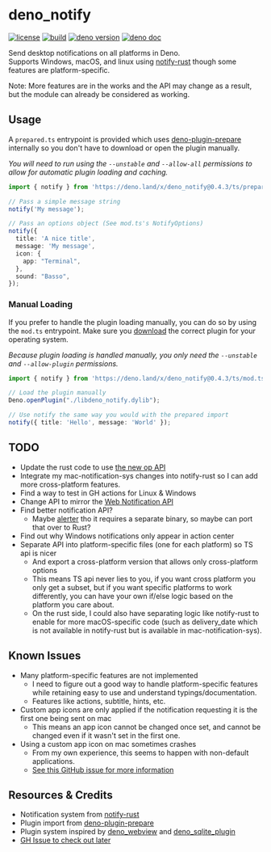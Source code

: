 # deno_notify

[![license](https://img.shields.io/github/license/Pandawan/deno_notify)](https://github.com/Pandawan/deno_notify/blob/master/LICENSE)
[![build](https://img.shields.io/github/workflow/status/Pandawan/deno_notify/Build)](https://github.com/Pandawan/deno_notify/actions)
[![deno version](https://img.shields.io/badge/deno-1.4.2-success)](https://github.com/denoland/deno)
[![deno doc](https://doc.deno.land/badge.svg)](https://doc.deno.land/https/deno.land/x/deno_notify/ts/mod.ts)

Send desktop notifications on all platforms in Deno.  
Supports Windows, macOS, and linux using [notify-rust](https://github.com/hoodie/notify-rust) though some features are platform-specific.

Note: More features are in the works and the API may change as a result, but the module can already be considered as working.

## Usage

A `prepared.ts` entrypoint is provided which uses [deno-plugin-prepare](https://github.com/manyuanrong/deno-plugin-prepare) internally so you don't have to download or open the plugin manually.

*You will need to run using the `--unstable` and `--allow-all` permissions to allow for automatic plugin loading and caching.*

```ts
import { notify } from 'https://deno.land/x/deno_notify@0.4.3/ts/prepared.ts';

// Pass a simple message string
notify('My message');

// Pass an options object (See mod.ts's NotifyOptions)
notify({
  title: 'A nice title',
  message: 'My message',
  icon: {
    app: "Terminal",
  },
  sound: "Basso",
});
```

### Manual Loading

If you prefer to handle the plugin loading manually, you can do so by using the `mod.ts` entrypoint.
Make sure you [download](https://github.com/Pandawan/deno_notify/releases/tag/0.4.3) the correct plugin for your operating system.

*Because plugin loading is handled manually, you only need the `--unstable` and `--allow-plugin` permissions.*

```ts
import { notify } from 'https://deno.land/x/deno_notify@0.4.3/ts/mod.ts';

// Load the plugin manually
Deno.openPlugin("./libdeno_notify.dylib");

// Use notify the same way you would with the prepared import
notify({ title: 'Hello', message: 'World' });
```

## TODO

- Update the rust code to use [the new op API](https://deno.land/posts/v1.4#changes-to-codedeno_corecode-rust-api)
- Integrate my mac-notification-sys changes into notify-rust so I can add more cross-platform features.
- Find a way to test in GH actions for Linux & Windows
- Change API to mirror the [Web Notification API](https://developer.mozilla.org/en-US/docs/Web/API/notification)
- Find better notification API?
  - Maybe [alerter](https://github.com/vjeantet/alerter) tho it requires a separate binary, so maybe can port that over to Rust?
- Find out why Windows notifications only appear in action center
- Separate API into platform-specific files (one for each platform) so TS api is nicer
  - And export a cross-platform version that allows only cross-platform options
  - This means TS api never lies to you, if you want cross platform you only get a subset, but if you want specific platforms to work differently, you can have your own if/else logic based on the platform you care about.
  - On the rust side, I could also have separating logic like notify-rust to enable for more macOS-specific code (such as delivery_date which is not available in notify-rust but is available in mac-notification-sys).

## Known Issues

- Many platform-specific features are not implemented
  - I need to figure out a good way to handle platform-specific features while retaining easy to use and understand typings/documentation.
  - Features like actions, subtitle, hints, etc.
- Custom app icons are only applied if the notification requesting it is the first one being sent on mac
  - This means an app icon cannot be changed once set, and cannot be changed even if it wasn't set in the first one.
- Using a custom app icon on mac sometimes crashes
  - From my own experience, this seems to happen with non-default applications.
  - [See this GitHub issue for more information](https://github.com/h4llow3En/mac-notification-sys/issues/8)

## Resources & Credits

- Notification system from [notify-rust](https://github.com/hoodie/notify-rust)
- Plugin import from [deno-plugin-prepare](https://github.com/manyuanrong/deno-plugin-prepare)
- Plugin system inspired by [deno_webview](https://github.com/eliassjogreen/deno_webview) and [deno_sqlite_plugin](https://github.com/crabmusket/deno_sqlite_plugin)
- [GH Issue to check out later](https://github.com/denoland/deno/issues/4222)
